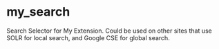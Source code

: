 # my_search
Search Selector for My Extension. Could be used on other sites that use SOLR for local search, and Google CSE for global search.
